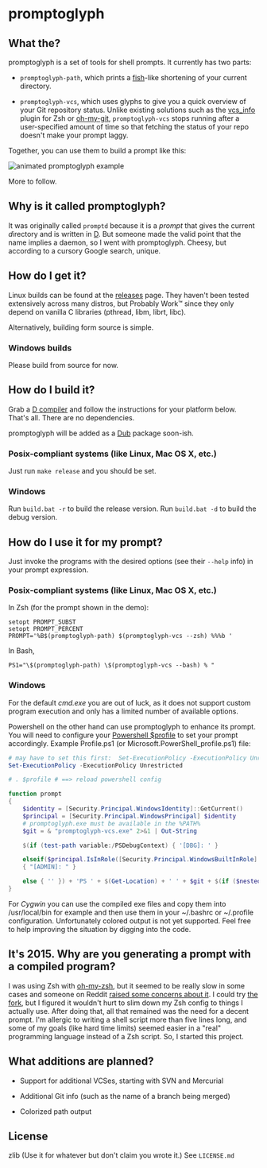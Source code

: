 # promptoglyph

## What the?

promptoglyph is a set of tools for shell prompts.
It currently has two parts:

- `promptoglyph-path`, which prints a [fish](http://fishshell.com/)-like shortening
  of your current directory.

- `promptoglyph-vcs`, which uses glyphs to give you a quick overview of your
  Git repository status.
  Unlike existing solutions such as the
  [vcs_info](http://zsh.sourceforge.net/Doc/Release/User-Contributions.html#Gathering-information-from-version-control-systems)
  plugin for Zsh or [oh-my-git](https://github.com/arialdomartini/oh-my-git),
  `promptoglyph-vcs` stops running after a user-specified amount of
  time so that fetching the status of your repo doesn't make your prompt laggy.

Together, you can use them to build a prompt like this:

![animated promptoglyph example](http://i.imgur.com/2xhoIus.gif)

More to follow.

## Why is it called promptoglyph?

It was originally called `promptd` because it is a *prompt* that gives the
current <em>d</em>irectory and is written in [D](http://dlang.org).
But someone made the valid point that the name implies a daemon,
so I went with promptoglyph.
Cheesy, but according to a cursory Google search, unique.

## How do I get it?

Linux builds can be found at the
[releases](https://github.com/mrkline/promptoglyph/releases) page.
They haven't been tested extensively across many distros,
but Probably Work™ since they only depend on vanilla C libraries
(pthread, libm, librt, libc).

Alternatively, building form source is simple.

### Windows builds
Please build from source for now.

## How do I build it?
Grab a [D compiler](http://dlang.org/download.html) and follow the instructions for your platform below.
That's all.
There are no dependencies.

promptoglyph will be added as a [Dub](http://code.dlang.org) package soon-ish.


### Posix-compliant systems (like Linux, Mac OS X, etc.)
Just run `make release` and you should be set.

### Windows
Run `build.bat -r` to build the release version.
Run `build.bat -d` to build the debug version.


## How do I use it for my prompt?

Just invoke the programs with the desired options (see their `--help` info)
in your prompt expression.

### Posix-compliant systems (like Linux, Mac OS X, etc.)
In Zsh (for the prompt shown in the demo):

```shell
setopt PROMPT_SUBST
setopt PROMPT_PERCENT
PROMPT='%B$(promptoglyph-path) $(promptoglyph-vcs --zsh) %%%b '
```

In Bash,

```shell
PS1="\$(promptoglyph-path) \$(promptoglyph-vcs --bash) % "
```

### Windows
For the default *cmd.exe* you are out of luck, as it does not support custom program execution and only has a limited number of available options.

Powershell on the other hand can use promptoglyph to enhance its prompt. 
You will need to configure your [Powershell $profile](https://technet.microsoft.com/en-us/library/hh847857.aspx) to set your prompt accordingly.
Example Profile.ps1 (or Microsoft.PowerShell_profile.ps1) file:

```powershell
# may have to set this first:  Set-ExecutionPolicy -ExecutionPolicy Unrestricted
Set-ExecutionPolicy -ExecutionPolicy Unrestricted

# . $profile # ==> reload powershell config

function prompt 
{
    $identity = [Security.Principal.WindowsIdentity]::GetCurrent()
    $principal = [Security.Principal.WindowsPrincipal] $identity
    # promptoglyph.exe must be available in the %PATH%
    $git = & "promptoglyph-vcs.exe" 2>&1 | Out-String

    $(if (test-path variable:/PSDebugContext) { '[DBG]: ' } 

    elseif($principal.IsInRole([Security.Principal.WindowsBuiltInRole] "Administrator"))
    { "[ADMIN]: " }

    else { '' }) + 'PS ' + $(Get-Location) + ' ' + $git + $(if ($nestedpromptlevel -ge 1) { '>>' }) + '> '
}
```

For *Cygwin* you can use the compiled exe files and copy them into /usr/local/bin for example and then use them in your ~/.bashrc or ~/.profile configuration. Unfortunately colored output is not yet supported. Feel free to help improving the situation by digging into the code.


## It's 2015. Why are you generating a prompt with a compiled program?

I was using Zsh with [oh-my-zsh](https://github.com/robbyrussell/oh-my-zsh),
but it seemed to be really slow in some cases and someone on Reddit
[raised some concerns about it](http://www.reddit.com/r/programming/comments/pvbfp/zsh_a_bash_alternative_thats_easily_customizable/c3smc2d).
I could try [the fork](https://github.com/sorin-ionescu/prezto),
but I figured it wouldn't hurt to slim down my Zsh config
to things I actually use.
After doing that, all that remained was the need for a decent prompt.
I'm allergic to writing a shell script more than five lines long, 
and some of my goals (like hard time limits)
seemed easier in a "real" programming language instead of a Zsh script.
So, I started this project.

## What additions are planned?

- Support for additional VCSes, starting with SVN and Mercurial

- Additional Git info (such as the name of a branch being merged)

- Colorized path output

## License

zlib (Use it for whatever but don't claim you wrote it.)
See `LICENSE.md`
